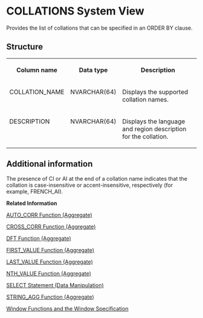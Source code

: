 <!-- loio57ff6fdde30b40e99193eae9d14831e7 -->

# COLLATIONS System View

Provides the list of collations that can be specified in an ORDER BY clause.



<a name="loio57ff6fdde30b40e99193eae9d14831e7__section_i3j_g5c_yy"/>

## Structure


<table>
<tr>
<th valign="top">

Column name



</th>
<th valign="top">

Data type



</th>
<th valign="top">

Description



</th>
</tr>
<tr>
<td valign="top">

COLLATION\_NAME



</td>
<td valign="top">

NVARCHAR\(64\)



</td>
<td valign="top">

Displays the supported collation names.



</td>
</tr>
<tr>
<td valign="top">

DESCRIPTION



</td>
<td valign="top">

NVARCHAR\(64\)



</td>
<td valign="top">

Displays the language and region description for the collation.



</td>
</tr>
</table>



<a name="loio57ff6fdde30b40e99193eae9d14831e7__section_yvy_v5z_y2b"/>

## Additional information

The presence of CI or AI at the end of a collation name indicates that the collation is case-insensitive or accent-insensitive, respectively \(for example, FRENCH\_AI\).

**Related Information**  


[AUTO\_CORR Function \(Aggregate\)](../../010-SQL-Reference/011-SQL-Functions/auto-corr-function-aggregate-e279ce4.md "Computes all autocorrelation coefficients for a given input expression and returns an array of values.")

[CROSS\_CORR Function \(Aggregate\)](../../010-SQL-Reference/011-SQL-Functions/cross-corr-function-aggregate-b2197a4.md "Computes all cross-correlation coefficients between two given expressions.")

[DFT Function \(Aggregate\)](../../010-SQL-Reference/011-SQL-Functions/dft-function-aggregate-fcf2041.md "Computes expressions and returns an array with specific elements.")

[FIRST\_VALUE Function \(Aggregate\)](../../010-SQL-Reference/011-SQL-Functions/first-value-function-aggregate-034b175.md "Returns the value of the first element of an expression. This function can also be used as a window function.")

[LAST\_VALUE Function \(Aggregate\)](../../010-SQL-Reference/011-SQL-Functions/last-value-function-aggregate-32e95b7.md "Returns the value of the last element of an expression. This function can also be used as a window function.")

[NTH\_VALUE Function \(Aggregate\)](../../010-SQL-Reference/011-SQL-Functions/nth-value-function-aggregate-6522df9.md "Returns the value of an element at a specific position in an expression. This function can also be used as a window function.")

[SELECT Statement \(Data Manipulation\)](../../010-SQL-Reference/012-SQL-Statements/select-statement-data-manipulation-20fcf24.md "Queries data from the database.")

[STRING\_AGG Function \(Aggregate\)](../../010-SQL-Reference/011-SQL-Functions/string-agg-function-aggregate-a924ee1.md "Returns the concatenation string of the specified expression.")

[Window Functions and the Window Specification](../../010-SQL-Reference/011-SQL-Functions/window-functions-and-the-window-specification-20a3533.md "Window functions allow you to perform analytic operations over a set of input rows.")

